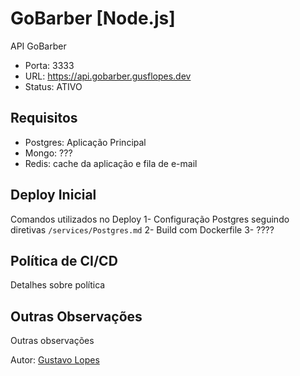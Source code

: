 # GoBarber [Node.js]
API GoBarber
- Porta:  3333
- URL:    https://api.gobarber.gusflopes.dev
- Status: ATIVO

## Requisitos
- Postgres: Aplicação Principal
- Mongo: ???
- Redis: cache da aplicação e fila de e-mail

## Deploy Inicial
Comandos utilizados no Deploy
1- Configuração Postgres seguindo diretivas `/services/Postgres.md`
2- Build com Dockerfile
3- ????

## Política de CI/CD
Detalhes sobre política

## Outras Observações
Outras observações


Autor: [Gustavo Lopes](https://gusflopes.dev)